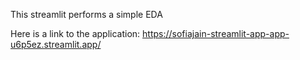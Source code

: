 This streamlit performs a simple EDA

Here is a link to the application:
https://sofiajain-streamlit-app-app-u6p5ez.streamlit.app/
